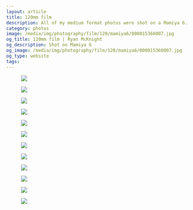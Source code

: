 ```yaml
---
layout: article
title: 120mm film
description: All of my medium format photos were shot on a Mamiya 6.
category: photos
image: /media/img/photography/film/120/mamiya6/000015360007.jpg
og_title: 120mm film | Ryan McKnight
og_description: Shot on Mamiya 6
og_image: /media/img/photography/film/120/mamiya6/000015360007.jpg
og_type: website
tags: 
---
```


<figure class="medium-figure">
	<img src="{{ site.github.url }}/media/img/photography/film/120/mamiya6/000015360007.jpg">
</figure>

<figure class="medium-figure">
	<img src="{{ site.github.url }}/media/img/photography/film/120/mamiya6/000034030008.jpg">
</figure>

<figure class="medium-figure">
	<img src="{{ site.github.url }}/media/img/photography/film/120/mamiya6/000084100005.jpg">
</figure>

<figure class="medium-figure">
	<img src="{{ site.github.url }}/media/img/photography/film/120/mamiya6/000034030003.jpg">
</figure>

<figure class="medium-figure">
	<img src="{{ site.github.url }}/media/img/photography/film/120/mamiya6/000084090003.jpg">
</figure>

<figure class="medium-figure">
	<img src="{{ site.github.url }}/media/img/photography/film/120/mamiya6/000088640004.jpg">
</figure>

<figure class="medium-figure">
	<img src="{{ site.github.url }}/media/img/photography/film/120/mamiya6/000088610006.jpg">
</figure>

<figure class="medium-figure">
	<img src="{{ site.github.url }}/media/img/photography/film/120/mamiya6/000088610011.jpg">
</figure>

<figure class="medium-figure">
	<img src="{{ site.github.url }}/media/img/photography/film/120/mamiya6/000088610012.jpg">
</figure>

<figure class="medium-figure">
	<img src="{{ site.github.url }}/media/img/photography/film/120/mamiya6/000088650004.jpg">
</figure>

<figure class="medium-figure">
	<img src="{{ site.github.url }}/media/img/photography/film/120/mamiya6/000015360007.jpg">
</figure>

<figure class="medium-figure">
	<img src="{{ site.github.url }}/media/img/photography/film/120/mamiya6/000015360012.jpg">
</figure>